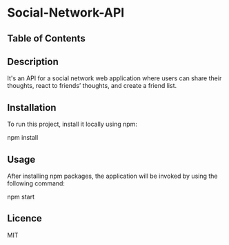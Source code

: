 # Social-Network-API


## Table of Contents



## Description
It's an API for a social network web application where users can share their thoughts, react to friends’ thoughts, and create a friend list.


## Installation
To run this project, install it locally using npm:

npm install


## Usage 
After installing npm packages, the application will be invoked by using the following command:

npm start


## Licence
MIT